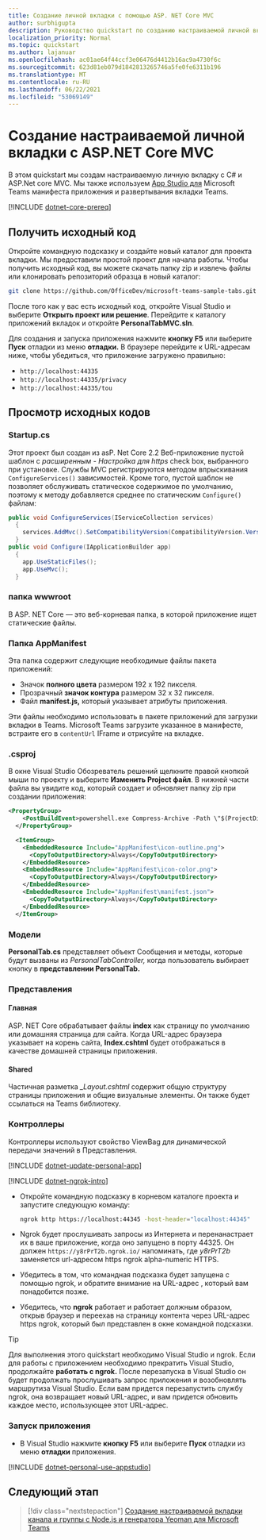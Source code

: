 ```yaml
---
title: Создание личной вкладки с помощью ASP. NET Core MVC
author: surbhigupta
description: Руководство quickstart по созданию настраиваемой личной вкладки с помощью ASP. NET Core MVC.
localization_priority: Normal
ms.topic: quickstart
ms.author: lajanuar
ms.openlocfilehash: ac01ae64f44ccf3e06476d4412b16ac9a4730f6c
ms.sourcegitcommit: 623d81eb079d1842813265746a5fe0fe6311b196
ms.translationtype: MT
ms.contentlocale: ru-RU
ms.lasthandoff: 06/22/2021
ms.locfileid: "53069149"
---
```

# <a name="create-a-custom-personal-tab-with-aspnet-core-mvc"></a>Создание настраиваемой личной вкладки с ASP.NET Core MVC

В этом quickstart мы создам настраиваемую личную вкладку с C# и ASP.Net core MVC. Мы также используем [App Studio для](~/concepts/build-and-test/app-studio-overview.md) Microsoft Teams манифеста приложения и развертывания вкладки Teams.

[!INCLUDE [dotnet-core-prereq](~/includes/tabs/dotnet-core-prereq.md)]

## <a name="get-the-source-code"></a>Получить исходный код

Откройте командную подсказку и создайте новый каталог для проекта вкладки. Мы предоставили простой проект для начала работы. Чтобы получить исходный код, вы можете скачать папку zip и извлечь файлы или клонировать репозиторий образца в новый каталог:

``` bash
git clone https://github.com/OfficeDev/microsoft-teams-sample-tabs.git
```

После того как у вас есть исходный код, откройте Visual Studio и выберите **Открыть проект или решение**. Перейдите к каталогу приложений вкладок и откройте **PersonalTabMVC.sln**.

Для создания и запуска приложения нажмите **кнопку F5** или выберите **Пуск** отладки из меню **отладки.** В браузере перейдите к URL-адресам ниже, чтобы убедиться, что приложение загружено правильно:

* `http://localhost:44335`
* `http://localhost:44335/privacy`
* `http://localhost:44335/tou`

## <a name="review-the-source-code"></a>Просмотр исходных кодов

### <a name="startupcs"></a>Startup.cs

Этот проект был создан из asP. Net Core 2.2 Веб-приложение пустой шаблон с *расширенным - Настройка для https* check box, выбранного при установке. Службы MVC регистрируются методом впрыскивания `ConfigureServices()` зависимостей. Кроме того, пустой шаблон не позволяет обслуживать статическое содержимое по умолчанию, поэтому к методу добавляется среднее по статическим `Configure()` файлам:

``` csharp
public void ConfigureServices(IServiceCollection services)
  {
    services.AddMvc().SetCompatibilityVersion(CompatibilityVersion.Version_2_2);
  }
public void Configure(IApplicationBuilder app)
  {
    app.UseStaticFiles();
    app.UseMvc();
  }
```

### <a name="wwwroot-folder"></a>папка wwwroot

В ASP. NET Core — это веб-корневая папка, в которой приложение ищет статические файлы.

### <a name="appmanifest-folder"></a>Папка AppManifest

Эта папка содержит следующие необходимые файлы пакета приложений:

* Значок **полного цвета** размером 192 x 192 пикселя.
* Прозрачный **значок контура** размером 32 x 32 пикселя.
* Файл **manifest.js,** который указывает атрибуты приложения.

Эти файлы необходимо использовать в пакете приложений для загрузки вкладки в Teams. Microsoft Teams загрузите указанное в манифесте, встраите его в `contentUrl` IFrame и отрисуйте на вкладке.

### <a name="csproj"></a>.csproj

В окне Visual Studio Обозреватель решений щелкните правой кнопкой мыши по проекту и выберите **Изменить Project файл**. В нижней части файла вы увидите код, который создает и обновляет папку zip при создании приложения:

``` xml
<PropertyGroup>
    <PostBuildEvent>powershell.exe Compress-Archive -Path \"$(ProjectDir)AppManifest\*\" -DestinationPath \"$(TargetDir)tab.zip\" -Force</PostBuildEvent>
  </PropertyGroup>

  <ItemGroup>
    <EmbeddedResource Include="AppManifest\icon-outline.png">
      <CopyToOutputDirectory>Always</CopyToOutputDirectory>
    </EmbeddedResource>
    <EmbeddedResource Include="AppManifest\icon-color.png">
      <CopyToOutputDirectory>Always</CopyToOutputDirectory>
    </EmbeddedResource>
    <EmbeddedResource Include="AppManifest\manifest.json">
      <CopyToOutputDirectory>Always</CopyToOutputDirectory>
    </EmbeddedResource>
  </ItemGroup>
```

### <a name="models"></a>Модели

**PersonalTab.cs** представляет объект Сообщения и методы, которые будут вызваны из *PersonalTabController,* когда пользователь выбирает кнопку в **представлении PersonalTab.**

### <a name="views"></a>Представления

#### <a name="home"></a>Главная

ASP. NET Core обрабатывает файлы **index** как страницу по умолчанию или домашняя страница для сайта. Когда URL-адрес браузера указывает на корень сайта, **Index.cshtml** будет отображаться в качестве домашней страницы приложения.

#### <a name="shared"></a>Shared

Частичная разметка *_Layout.cshtml* содержит общую структуру страницы приложения и общие визуальные элементы. Он также будет ссылаться на Teams библиотеку.

### <a name="controllers"></a>Контроллеры

Контроллеры используют свойство ViewBag для динамической передачи значений в Представления.

[!INCLUDE [dotnet-update-personal-app](~/includes/tabs/dotnet-update-personal-app.md)]

[!INCLUDE [dotnet-ngrok-intro](~/includes/tabs/dotnet-ngrok-intro.md)]

* Откройте командную подсказку в корневом каталоге проекта и запустите следующую команду:

    ``` bash
    ngrok http https://localhost:44345 -host-header="localhost:44345"
    ```

* Ngrok будет прослушивать запросы из Интернета и перенанастрает их в ваше приложение, когда оно запущено в порту 44325.  Он должен `https://y8rPrT2b.ngrok.io/` напоминать, где *y8rPrT2b* заменяется url-адресом https ngrok alpha-numeric HTTPS.

* Убедитесь в том, что командная подсказка будет запущена с помощью ngrok, и обратите внимание на URL-адрес , который вам понадобится позже.

* Убедитесь, что **ngrok** работает и работает должным образом, открыв браузер и переехав на страницу контента через URL-адрес https ngrok, который был представлен в окне командной подсказки.

> [!TIP]
> Для выполнения этого quickstart необходимо Visual Studio и ngrok. Если для работы с приложением необходимо прекратить Visual Studio, продолжайте **работать с ngrok.** После перезапуска в Visual Studio он будет продолжать прослушивать запрос приложения и возобновлять маршрутиза Visual Studio. Если вам придется перезапустить службу ngrok, она возвращает новый URL-адрес, и вам придется обновить каждое место, использующее этот URL-адрес.

### <a name="run-your-application"></a>Запуск приложения

* В Visual Studio нажмите **кнопку F5** или выберите **Пуск** отладки из меню **отладки** приложения.

[!INCLUDE [dotnet-personal-use-appstudio](~/includes/tabs/dotnet-personal-use-appstudio.md)]

## <a name="next-step"></a>Следующий этап

> [!div class="nextstepaction"]
> [Создание настраиваемой вкладки канала и группы с Node.js и генератора Yeoman для Microsoft Teams](~/tabs/quickstarts/create-channel-group-tab-node-yeoman.md)
